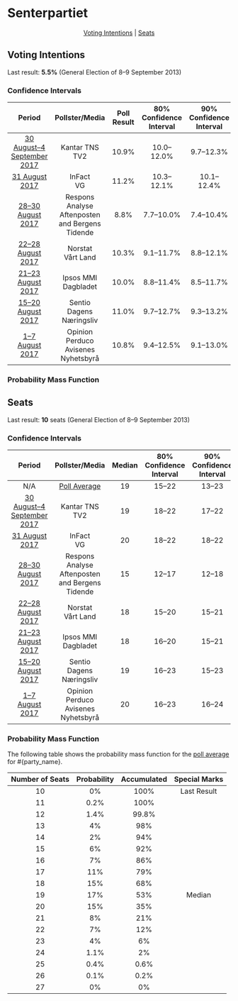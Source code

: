 # Senterpartiet

<p align="center"><a href="#voting-intentions">Voting Intentions</a> | <a href="#seats">Seats</a></p>

## Voting Intentions

Last result: **5.5%** (General Election of 8–9 September 2013)

### Confidence Intervals

| Period     | Pollster/Media   | Poll Result | 80% Confidence Interval | 90% Confidence Interval | 95% Confidence Interval | 99% Confidence Interval |
|:----------:|:----------------:|:-----------:|:-----------------------:|:-----------------------:|:-----------------------:|:-----------------------:|
| [30 August–4 September 2017](2017-09-04-KantarTNS.html) | Kantar TNS <br> TV2 | 10.9% | 10.0–12.0% | 9.7–12.3% | 9.4–12.6% | 9.0–13.1% |
| [31 August 2017](2017-08-31-InFact.html) | InFact <br> VG | 11.2% | 10.3–12.1% | 10.1–12.4% | 9.9–12.6% | 9.5–13.1% |
| [28–30 August 2017](2017-08-30-ResponsAnalyse.html) | Respons Analyse <br> Aftenposten and Bergens Tidende | 8.8% | 7.7–10.0% | 7.4–10.4% | 7.2–10.7% | 6.7–11.3% |
| [22–28 August 2017](2017-08-28-Norstat2.html) | Norstat <br> Vårt Land | 10.3% | 9.1–11.7% | 8.8–12.1% | 8.5–12.4% | 8.0–13.1% |
| [21–23 August 2017](2017-08-23-IpsosMMI.html) | Ipsos MMI <br> Dagbladet | 10.0% | 8.8–11.4% | 8.5–11.7% | 8.2–12.1% | 7.7–12.8% |
| [15–20 August 2017](2017-08-20-Sentio.html) | Sentio <br> Dagens Næringsliv | 11.0% | 9.7–12.7% | 9.3–13.2% | 8.9–13.6% | 8.3–14.4% |
| [1–7 August 2017](2017-08-07-OpinionPerduco.html) | Opinion Perduco <br> Avisenes Nyhetsbyrå | 10.8% | 9.4–12.5% | 9.1–13.0% | 8.7–13.4% | 8.1–14.2% |

### Probability Mass Function

## Seats

Last result: **10** seats (General Election of 8–9 September 2013)

### Confidence Intervals

| Period     | Pollster/Media   | Median | 80% Confidence Interval | 90% Confidence Interval | 95% Confidence Interval | 99% Confidence Interval |
|:----------:|:----------------:|:------:|:-----------------------:|:-----------------------:|:-----------------------:|:-----------------------:|
| N/A | [Poll Average](average.html) | 19 | 15–22 | 13–23 | 13–23 | 12–25 |
| [30 August–4 September 2017](2017-09-04-KantarTNS.html) | Kantar TNS <br> TV2 | 19 | 18–22 | 17–22 | 16–23 | 15–24 |
| [31 August 2017](2017-08-31-InFact.html) | InFact <br> VG | 20 | 18–22 | 18–22 | 17–23 | 17–24 |
| [28–30 August 2017](2017-08-30-ResponsAnalyse.html) | Respons Analyse <br> Aftenposten and Bergens Tidende | 15 | 12–17 | 12–18 | 12–18 | 11–19 |
| [22–28 August 2017](2017-08-28-Norstat2.html) | Norstat <br> Vårt Land | 18 | 15–20 | 15–21 | 14–22 | 13–23 |
| [21–23 August 2017](2017-08-23-IpsosMMI.html) | Ipsos MMI <br> Dagbladet | 18 | 16–20 | 15–21 | 15–22 | 14–23 |
| [15–20 August 2017](2017-08-20-Sentio.html) | Sentio <br> Dagens Næringsliv | 19 | 16–23 | 15–23 | 15–24 | 13–25 |
| [1–7 August 2017](2017-08-07-OpinionPerduco.html) | Opinion Perduco <br> Avisenes Nyhetsbyrå | 20 | 16–23 | 16–24 | 15–24 | 14–26 |

### Probability Mass Function

The following table shows the probability mass function for the [poll average](average.html) for #{party_name}.

| Number of Seats | Probability | Accumulated | Special Marks |
|:---------------:|:-----------:|:-----------:|:-------------:|
| 10 | 0% | 100% | Last Result |
| 11 | 0.2% | 100% |  |
| 12 | 1.4% | 99.8% |  |
| 13 | 4% | 98% |  |
| 14 | 2% | 94% |  |
| 15 | 6% | 92% |  |
| 16 | 7% | 86% |  |
| 17 | 11% | 79% |  |
| 18 | 15% | 68% |  |
| 19 | 17% | 53% | Median |
| 20 | 15% | 35% |  |
| 21 | 8% | 21% |  |
| 22 | 7% | 12% |  |
| 23 | 4% | 6% |  |
| 24 | 1.1% | 2% |  |
| 25 | 0.4% | 0.6% |  |
| 26 | 0.1% | 0.2% |  |
| 27 | 0% | 0% |  |


